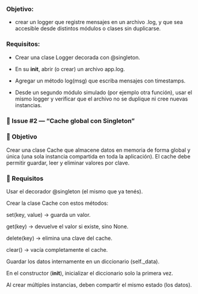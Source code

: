 ### Objetivo: 
- crear un logger que registre mensajes en un archivo .log, y que sea accesible desde distintos módulos o clases sin duplicarse.

### Requisitos:

- Crear una clase Logger decorada con @singleton.

- En su __init__, abrir (o crear) un archivo app.log.

- Agregar un método log(msg) que escriba mensajes con timestamps.

- Desde un segundo módulo simulado (por ejemplo otra función), usar el mismo logger y verificar que el archivo no se duplique ni cree nuevas instancias.


### 🧩 Issue #2 — “Cache global con Singleton”


### 🎯 Objetivo

Crear una clase Cache que almacene datos en memoria de forma global y única (una sola instancia compartida en toda la aplicación).
El cache debe permitir guardar, leer y eliminar valores por clave.

### 🧱 Requisitos

Usar el decorador @singleton (el mismo que ya tenés).

Crear la clase Cache con estos métodos:

set(key, value) → guarda un valor.

get(key) → devuelve el valor si existe, sino None.

delete(key) → elimina una clave del cache.

clear() → vacía completamente el cache.

Guardar los datos internamente en un diccionario (self._data).

En el constructor (__init__), inicializar el diccionario solo la primera vez.

Al crear múltiples instancias, deben compartir el mismo estado (los datos).